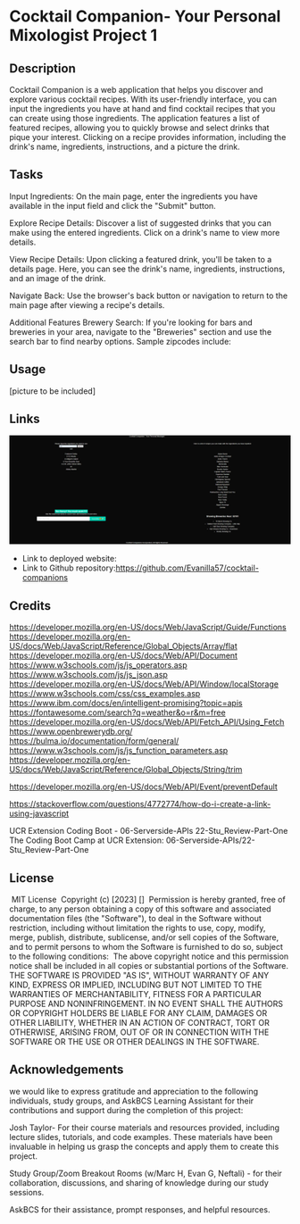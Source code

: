 # Cocktail Companion- Your Personal Mixologist Project 1

## Description

Cocktail Companion is a web application that helps you discover and explore various cocktail recipes. With its user-friendly interface, you can input the ingredients you have at hand and find cocktail recipes that you can create using those ingredients. The application features a list of featured recipes, allowing you to quickly browse and select drinks that pique your interest. Clicking on a recipe provides information, including the drink's name, ingredients, instructions, and a picture the drink.
​

## Tasks

Input Ingredients: On the main page, enter the ingredients you have available in the input field and click the "Submit" button.

Explore Recipe Details: Discover a list of suggested drinks that you can make using the entered ingredients. Click on a drink's name to view more details.

View Recipe Details: Upon clicking a featured drink, you'll be taken to a details page. Here, you can see the drink's name, ingredients, instructions, and an image of the drink.

Navigate Back: Use the browser's back button or navigation to return to the main page after viewing a recipe's details.

Additional Features
Brewery Search: If you're looking for bars and breweries in your area, navigate to the "Breweries" section and use the search bar to find nearby options. Sample zipcodes include:
​

## Usage

[picture to be included]

## Links
![deployed site](<./assets/images/Screenshot 2023-08-15 213932.png>)
- Link to deployed website: 
- Link to Github repository:https://github.com/Evanilla57/cocktail-companions

## Credits

https://developer.mozilla.org/en-US/docs/Web/JavaScript/Guide/Functions
https://developer.mozilla.org/en-US/docs/Web/JavaScript/Reference/Global_Objects/Array/flat
https://developer.mozilla.org/en-US/docs/Web/API/Document
https://www.w3schools.com/js/js_operators.asp
https://www.w3schools.com/js/js_json.asp
https://developer.mozilla.org/en-US/docs/Web/API/Window/localStorage
https://www.w3schools.com/css/css_examples.asp
https://www.ibm.com/docs/en/intelligent-promising?topic=apis
https://fontawesome.com/search?q=weather&o=r&m=free
https://developer.mozilla.org/en-US/docs/Web/API/Fetch_API/Using_Fetch
https://www.openbrewerydb.org/
https://bulma.io/documentation/form/general/
https://www.w3schools.com/js/js_function_parameters.asp
https://developer.mozilla.org/en-US/docs/Web/JavaScript/Reference/Global_Objects/String/trim

https://developer.mozilla.org/en-US/docs/Web/API/Event/preventDefault

https://stackoverflow.com/questions/4772774/how-do-i-create-a-link-using-javascript

UCR Extension Coding Boot - 06-Serverside-APIs 22-Stu_Review-Part-One
The Coding Boot Camp at UCR Extension: 06-Serverside-APIs/22-Stu_Review-Part-One

## License

​
MIT License
​
Copyright (c) [2023] []
​
Permission is hereby granted, free of charge, to any person obtaining a copy
of this software and associated documentation files (the "Software"), to deal
in the Software without restriction, including without limitation the rights
to use, copy, modify, merge, publish, distribute, sublicense, and/or sell
copies of the Software, and to permit persons to whom the Software is
furnished to do so, subject to the following conditions:
​
The above copyright notice and this permission notice shall be included in all
copies or substantial portions of the Software.
​
THE SOFTWARE IS PROVIDED "AS IS", WITHOUT WARRANTY OF ANY KIND, EXPRESS OR
IMPLIED, INCLUDING BUT NOT LIMITED TO THE WARRANTIES OF MERCHANTABILITY,
FITNESS FOR A PARTICULAR PURPOSE AND NONINFRINGEMENT. IN NO EVENT SHALL THE
AUTHORS OR COPYRIGHT HOLDERS BE LIABLE FOR ANY CLAIM, DAMAGES OR OTHER
LIABILITY, WHETHER IN AN ACTION OF CONTRACT, TORT OR OTHERWISE, ARISING FROM,
OUT OF OR IN CONNECTION WITH THE SOFTWARE OR THE USE OR OTHER DEALINGS IN THE
SOFTWARE.

## Acknowledgements

we would like to express gratitude and appreciation to the following individuals, study groups, and AskBCS Learning Assistant for their contributions and support during the completion of this project:

Josh Taylor- For their course materials and resources provided, including lecture slides, tutorials, and code examples. These materials have been invaluable in helping us grasp the concepts and apply them to create this project.

Study Group/Zoom Breakout Rooms (w/Marc H, Evan G, Neftali) - for their collaboration, discussions, and sharing of knowledge during our study sessions.

AskBCS for their assistance, prompt responses, and helpful resources.
